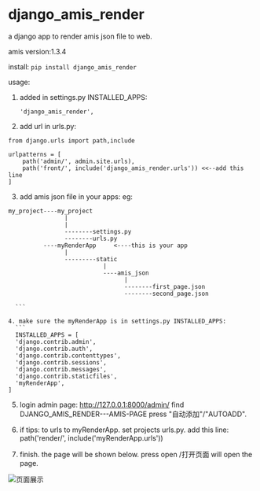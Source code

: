 # django_amis_render
a django app to render amis json file to web.

amis version:1.3.4


install:
    ```
	pip install django_amis_render
    ```

usage:

1. added in settings.py INSTALLED_APPS:
    ```
	'django_amis_render',
	```
2. add url in urls.py:

```
from django.urls import path,include

urlpatterns = [
    path('admin/', admin.site.urls),
    path('front/', include('django_amis_render.urls')) <<--add this line
]
```

3. add amis json file in your apps:
  eg:
  ```
  my_project----my_project
                  |
                  |
                  --------settings.py
                  --------urls.py
            ----myRenderApp     <----this is your app
                  |
                  ---------static
                             |
                             ----amis_json
                                   |
                                   --------first_page.json
                                   --------second_page.json
								   
	```

4. make sure the myRenderApp is in settings.py INSTALLED_APPS:
    ```
	INSTALLED_APPS = [
    'django.contrib.admin',
    'django.contrib.auth',
    'django.contrib.contenttypes',
    'django.contrib.sessions',
    'django.contrib.messages',
    'django.contrib.staticfiles',
    'myRenderApp',
]
```

5. login admin page: http://127.0.0.1:8000/admin/
   find DJANGO_AMIS_RENDER---AMIS-PAGE
   press "自动添加"/"AUTOADD".
   
6. if tips: to urls to myRenderApp.
   set projects urls.py. add this line:
   path('render/', include('myRenderApp.urls'))
   
7. finish.
   the page will be shown below.
   press open /打开页面 will open the page.
   
![页面展示](doc/amis-page-list.png)
  






